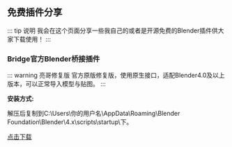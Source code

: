 ## 免费插件分享

::: tip 说明
我会在这个页面分享一些我自己的或者是开源免费的Blender插件供大家下载使用！
:::

### Bridge官方Blender桥接插件
::: warning 亮哥修复版
官方原版修复版，使用原生接口，适配Blender4.0及以上版本，可以正常导入模型与贴图。
:::

**安装方式:**

解压后复制到C:\Users\你的用户名\AppData\Roaming\Blender Foundation\Blender\4.x\scripts\startup\下。

<a href="files/MSPlugin.zip" target="_blank">点击下载</a>